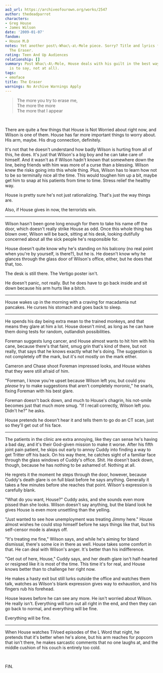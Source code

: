 ```yaml
---
ao3_url: https://archiveofourown.org/works/2547
author: thedeadparrot
characters:
- Greg House
- James Wilson
date: '2009-01-07'
fandom:
- House M.D
notes: Yet another post\-Whac\-a\-Mole piece. Sorry? Title and lyrics from Thom Yorke's
  The Eraser.
rating: Teen And Up Audiences
relationship: []
summary: Post Whac\-A\-Mole, House deals with his guilt in the best way he can (which
  is to say, not at all).
tags:
- emoface
title: The Eraser
warnings: No Archive Warnings Apply
---
```


> The more you try to erase me,  
> The more the more  
> The more that I appear

 

There are quite a few things that House is Not Worried about right now, and Wilson is one of them. House has far more important things to worry about. His arm, maybe. His drug connection, definitely.

It's not that he doesn't understand how badly Wilson is hurting from all of this, he does. It's just that Wilson's a big boy and he can take care of himself. And it wasn't as if Wilson hadn't known that somewhere down the line, being friends with him was more of a curse than a blessing. Wilson knew the risks going into this whole thing. Plus, Wilson has to learn how not to be so terminally nice all the time. This would toughen him up a bit, maybe get him to snap at his patients from time to time. Stress relief the healthy way.

House is pretty sure he's not just rationalizing. That's just the way things are.

Also, if House gives in now, the terrorists win.



---

Wilson hasn't been gone long enough for them to take his name off the door, which doesn't really strike House as odd. Once this whole thing has blown over, Wilson will be back, sitting at his desk, looking dutifully concerned about all the sick people he's responsible for.

House doesn't quite know why he's standing on his balcony (no real point when you're by yourself, is there?), but he is. He doesn't know why he glances through the glass door of Wilson's office, either, but he does that that, too.

The desk is still there. The Vertigo poster isn't.

He doesn't panic, not really. But he does have to go back inside and sit down because his arm hurts like a bitch.



---

House wakes up in the morning with a craving for macadamia nut pancakes. He curses his stomach and goes back to sleep.



---

He spends his day being extra mean to the trained monkeys, and that means they glare at him a lot. House doesn't mind, as long as he can have them doing tests for random, outlandish possibilities.

Foreman suggests lung cancer, and House almost wants to hit him with his cane, because there's that faint, smug grin that's kind of there, but not really, that says that he knows exactly what he's doing. The suggestion is not completely off the mark, but it's not mostly on the mark either.

Cameron and Chase shoot Foreman impressed looks, and House wishes that they were still afraid of him.

"Foreman, I know you're upset because Wilson left you, but could you *please* try to make suggestions that aren't completely moronic," he snarls, fixing Foreman with his best glare.

Foreman doesn't back down, and much to House's chagrin, his not\-smile becomes just that much more smug. "If I recall correctly, Wilson left *you*. Didn't he?" he asks.

House pretends he doesn't hear it and tells them to go do an CT scan, just so they'll get out of his face.



---

The patients in the clinic are extra annoying, like they can sense he's having a bad day, and it's their God\-given mission to make it worse. After his fifth joint pain patient, he skips out early to annoy Cuddy into finding a way to get Tritter off his back. On his way there, he catches sight of a familiar face through the glass windows of Cuddy's office. Shit. He doesn't back down, though, because he has nothing to be ashamed of. Nothing at all.

He regrets it the moment he steps through the door, however, because Cuddy's death glare is on full blast before he says anything. Generally it takes a few minutes before she reaches that point. Wilson's expression is carefully blank.

"What do you want, House?" Cuddy asks, and she sounds even more pissed than she looks. Wilson doesn't say anything, but the bland look he gives House is even more unsettling than the yelling.

"Just wanted to see how unemployment was treating Jimmy here." House almost wishes he could stop himself before he says things like that, but his self\-censor mode is always off.

"It's treating me fine," Wilson says, and while he's aiming for bland dismissal, there's some ice in there as well. House takes some comfort in that. He can deal with Wilson's anger. It's better than his indifference.

"Get out of here, House," Cuddy says, and her death glare isn't half\-hearted or resigned like it is most of the time. This time it's for real, and House knows better than to challenge her right now.

He makes a hasty exit but still lurks outside the office and watches them talk, watches as Wilson's blank expression gives way to exhaustion, and his fingers rub his forehead.

House leaves before he can see any more. He isn't worried about Wilson. He really isn't. Everything will turn out all right in the end, and then they can go back to normal, and everything will be fine.

Everything will be fine.



---

When House watches TiVoed episodes of the L Word that night, he pretends that it's better when he's alone, but his arm reaches for popcorn that isn't there, he makes sarcastic comments that no one laughs at, and the middle cushion of his couch is entirely too cold.

 

FIN.